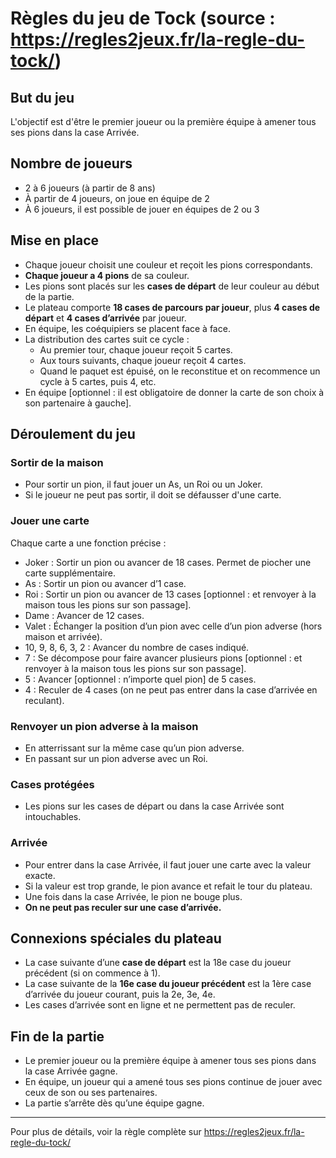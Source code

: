 # Règles du jeu de Tock (source : https://regles2jeux.fr/la-regle-du-tock/)

## But du jeu
L'objectif est d'être le premier joueur ou la première équipe à amener tous ses pions dans la case Arrivée.

## Nombre de joueurs
- 2 à 6 joueurs (à partir de 8 ans)
- À partir de 4 joueurs, on joue en équipe de 2
- À 6 joueurs, il est possible de jouer en équipes de 2 ou 3

## Mise en place
- Chaque joueur choisit une couleur et reçoit les pions correspondants.
- **Chaque joueur a 4 pions** de sa couleur.
- Les pions sont placés sur les **cases de départ** de leur couleur au début de la partie.
- Le plateau comporte **18 cases de parcours par joueur**, plus **4 cases de départ** et **4 cases d’arrivée** par joueur.
- En équipe, les coéquipiers se placent face à face.
- La distribution des cartes suit ce cycle :
  - Au premier tour, chaque joueur reçoit 5 cartes.
  - Aux tours suivants, chaque joueur reçoit 4 cartes.
  - Quand le paquet est épuisé, on le reconstitue et on recommence un cycle à 5 cartes, puis 4, etc.
- En équipe [optionnel : il est obligatoire de donner la carte de son choix à son partenaire à gauche].

## Déroulement du jeu
### Sortir de la maison
- Pour sortir un pion, il faut jouer un As, un Roi ou un Joker.
- Si le joueur ne peut pas sortir, il doit se défausser d'une carte.

### Jouer une carte
Chaque carte a une fonction précise :
- Joker : Sortir un pion ou avancer de 18 cases. Permet de piocher une carte supplémentaire.
- As : Sortir un pion ou avancer d’1 case.
- Roi : Sortir un pion ou avancer de 13 cases [optionnel : et renvoyer à la maison tous les pions sur son passage].
- Dame : Avancer de 12 cases.
- Valet : Échanger la position d’un pion avec celle d’un pion adverse (hors maison et arrivée).
- 10, 9, 8, 6, 3, 2 : Avancer du nombre de cases indiqué.
- 7 : Se décompose pour faire avancer plusieurs pions [optionnel : et renvoyer à la maison tous les pions sur son passage].
- 5 : Avancer [optionnel : n’importe quel pion] de 5 cases.
- 4 : Reculer de 4 cases (on ne peut pas entrer dans la case d’arrivée en reculant).

### Renvoyer un pion adverse à la maison
- En atterrissant sur la même case qu’un pion adverse.
- En passant sur un pion adverse avec un Roi.

### Cases protégées
- Les pions sur les cases de départ ou dans la case Arrivée sont intouchables.

### Arrivée
- Pour entrer dans la case Arrivée, il faut jouer une carte avec la valeur exacte.
- Si la valeur est trop grande, le pion avance et refait le tour du plateau.
- Une fois dans la case Arrivée, le pion ne bouge plus.
- **On ne peut pas reculer sur une case d’arrivée.**

## Connexions spéciales du plateau
- La case suivante d’une **case de départ** est la 18e case du joueur précédent (si on commence à 1).
- La case suivante de la **16e case du joueur précédent** est la 1ère case d’arrivée du joueur courant, puis la 2e, 3e, 4e.
- Les cases d’arrivée sont en ligne et ne permettent pas de reculer.

## Fin de la partie
- Le premier joueur ou la première équipe à amener tous ses pions dans la case Arrivée gagne.
- En équipe, un joueur qui a amené tous ses pions continue de jouer avec ceux de son ou ses partenaires.
- La partie s’arrête dès qu’une équipe gagne.

---
Pour plus de détails, voir la règle complète sur https://regles2jeux.fr/la-regle-du-tock/
